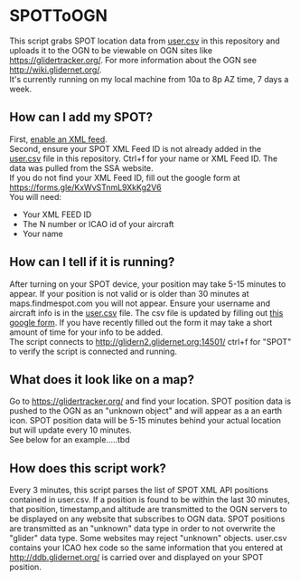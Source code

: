 # SPOTToOGN
This script grabs SPOT location data from [user.csv](https://github.com/DavisChappins/SpotToOGN/blob/main/user.csv) in this repository and uploads it to the OGN to be viewable on OGN sites like https://glidertracker.org/. For more information about the OGN see http://wiki.glidernet.org/.  
It's currently running on my local machine from 10a to 8p AZ time, 7 days a week.
  
## How can I add my SPOT?
First, [enable an XML feed](https://www.findmespot.com/en-us/support/spot-x/get-help/general/spot-api-support).  
Second, ensure your SPOT XML Feed ID is not already added in the [user.csv](https://github.com/DavisChappins/SpotToOGN/blob/main/user.csv) file in this repository. Ctrl+f for your name or XML Feed ID. The data was pulled from the SSA website.   
If you do not find your XML Feed ID, fill out the google form at https://forms.gle/KxWvSTnmL9XkKg2V6  
You will need:
* Your XML FEED ID
* The N number or ICAO id of your aircraft
* Your name

## How can I tell if it is running?
After turning on your SPOT device, your position may take 5-15 minutes to appear. If your position is not valid or is older than 30 minutes at maps.findmespot.com you will not appear. Ensure your username and aircraft info is in the [user.csv](https://github.com/DavisChappins/SpotToOGN/blob/main/user.csv) file. The csv file is updated by filling out [this google form](https://forms.gle/KxWvSTnmL9XkKg2V6). If you have recently filled out the form it may take a short amount of time for your info to be added.  
The script connects to http://glidern2.glidernet.org:14501/ ctrl+f for "SPOT" to verify the script is connected and running.  

## What does it look like on a map?
Go to https://glidertracker.org/ and find your location. SPOT position data is pushed to the OGN as an "unknown object" and will appear as a an earth icon. SPOT position data will be 5-15 minutes behind your actual location but will update every 10 minutes.  
See below for an example.....tbd

## How does this script work?
Every 3 minutes, this script parses the list of SPOT XML API positions contained in user.csv. If a position is found to be within the last 30 minutes, that position, timestamp,and  altitude are transmitted to the OGN servers to be displayed on any website that subscribes to OGN data. SPOT positions are transmitted as an "unknown" data type in order to not overwrite the "glider" data type. Some websites may reject "unknown" objects. user.csv contains your ICAO hex code so the same information that you entered at http://ddb.glidernet.org/ is carried over and displayed on your SPOT position.
